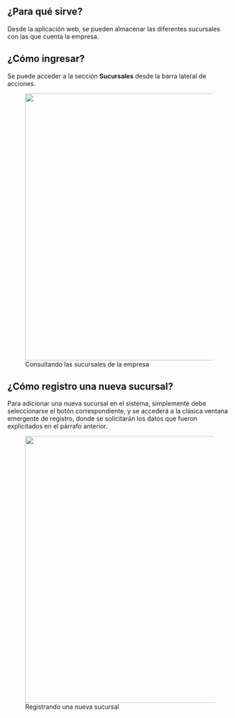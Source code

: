## ¿Para qué sirve?

Desde la aplicación web, se pueden almacenar las diferentes sucursales con las que cuenta la empresa. 

## ¿Cómo ingresar?

Se puede acceder a la sección **Sucursales** desde la barra lateral de acciones.

<!-- Para mantener el formato con el que se viene trabajando en cada sección, en “Sucursales” también se cuenta con una barra de búsqueda superior, la cual ofrece los siguientes filtros: nombre, localidad y provincia, y se visualiza un botón para **Registrar Sucursales**. En este caso, no se posee la vista en formato tarjeta, ya que no sería eficiente para distinguir de manera rápida las diferentes filiales.

La tabla de Sucursales nos ofrece la información que se detalla a continuación: nombre identificatorio de la sucursal, la localidad y provincia donde se ubica, la dirección en que se sitúa, un número de teléfono y el correo electrónico, como medios de comunicación. Cualquiera de estos datos puede ser modificado mediante la opción **Editar**, o quitados del sistema con la opción **Eliminar**. -->

<figure>
    <a href="https://i.imgur.com/XPIg4SG.png" target="_blank">
        <img src="https://i.imgur.com/XPIg4SG.png" width="600"/>
    </a>
    <figcaption>Consultando las sucursales de la empresa</figcaption>
</figure>

## ¿Cómo registro una nueva sucursal?

Para adicionar una nueva sucursal en el sistema, simplemente debe seleccionarse el botón correspondiente, y se accederá a la clásica ventana emergente de registro, donde se solicitarán los datos que fueron explicitados en el párrafo anterior.

<figure>
    <a href="https://i.imgur.com/cYuZk3b.png" target="_blank">
        <img src="https://i.imgur.com/cYuZk3b.png" width="600"/>
    </a>
    <figcaption>Registrando una nueva sucursal</figcaption>
</figure>